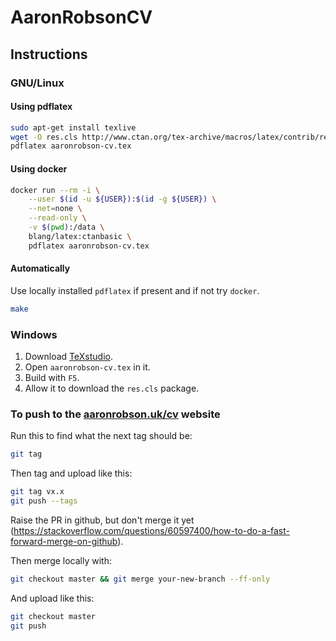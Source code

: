 # AaronRobsonCV

## Instructions

### GNU/Linux

#### Using pdflatex
```sh
sudo apt-get install texlive
wget -O res.cls http://www.ctan.org/tex-archive/macros/latex/contrib/resume/res.cls
pdflatex aaronrobson-cv.tex
```

#### Using docker
```sh
docker run --rm -i \
    --user $(id -u ${USER}):$(id -g ${USER}) \
    --net=none \
    --read-only \
    -v $(pwd):/data \
    blang/latex:ctanbasic \
    pdflatex aaronrobson-cv.tex
```

#### Automatically
Use locally installed `pdflatex` if present and if not try `docker`.
```sh
make
```

### Windows

1. Download [TeXstudio](http://texstudio.sourceforge.net/).
2. Open `aaronrobson-cv.tex` in it.
3. Build with `F5`.
4. Allow it to download the `res.cls` package.

### To push to the [aaronrobson.uk/cv](http://www.aaronrobson.uk/cv/) website
Run this to find what the next tag should be:
```sh
git tag
```

Then tag and upload like this:
```sh
git tag vx.x
git push --tags
```

Raise the PR in github, but don't merge it yet (https://stackoverflow.com/questions/60597400/how-to-do-a-fast-forward-merge-on-github).

Then merge locally with:
```sh
git checkout master && git merge your-new-branch --ff-only
```

And upload like this:
```sh
git checkout master
git push
```
